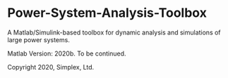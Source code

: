 # Power-System-Analysis-Toolbox

A Matlab/Simulink-based toolbox for dynamic analysis and simulations of large power systems.

Matlab Version: 2020b. To be continued.

Copyright 2020, Simplex, Ltd.
